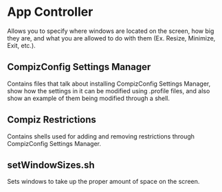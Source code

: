 # App Controller
Allows you to specify where windows are located on the screen, how big they are,
and what you are allowed to do with them (Ex. Resize, Minimize, Exit, etc.).

## CompizConfig Settings Manager
Contains files that talk about installing CompizConfig Settings Manager, show how
the settings in it can be modified using .profile files, and also show an example
of them being modified through a shell.

## Compiz Restrictions
Contains shells used for adding and removing restrictions through
CompizConfig Settings Manager.

## setWindowSizes.sh
Sets windows to take up the proper amount of space on the screen.

